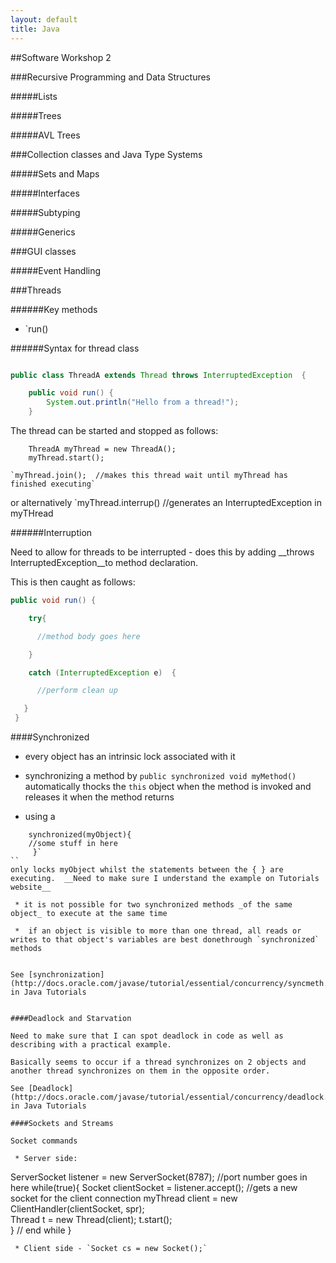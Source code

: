 ```yaml
---
layout: default
title: Java
---
```


##Software Workshop 2

###Recursive Programming and Data Structures



#####Lists

#####Trees

#####AVL Trees



###Collection classes and Java Type Systems

#####Sets and Maps

#####Interfaces

#####Subtyping

#####Generics



###GUI classes

#####Event Handling



###Threads 

######Key methods
 * `run()


######Syntax for thread class



```java

public class ThreadA extends Thread throws InterruptedException  {

    public void run() {
        System.out.println("Hello from a thread!");
    }

```

The thread can be started  and stopped as follows:
```
    ThreadA myThread = new ThreadA();
    myThread.start();
```   


    `myThread.join();  //makes this thread wait until myThread has finished executing`

or alternatively
    `myThread.interrup() //generates an InterruptedException in myTHread



######Interruption

Need to allow for threads to be interrupted - does this by adding __throws InterruptedException__to method declaration.
  
This is then caught as follows:

```java
public void run() {

    try{

      //method body goes here

    }

    catch (InterruptedException e)  {

      //perform clean up

   }
 }

```


####Synchronized



 * every object has an intrinsic lock associated with it

 * synchronizing a method by `public synchronized void myMethod()` automatically thocks the `this` object when the method is invoked and releases it when the method returns

 * using a 

``` 
    synchronized(myObject){
	//some stuff in here
     }` 
``
only locks myObject whilst the statements between the { } are executing.  __Need to make sure I understand the example on Tutorials website__

 * it is not possible for two synchronized methods _of the same object_ to execute at the same time

 *  if an object is visible to more than one thread, all reads or writes to that object's variables are best donethrough `synchronized` methods

 
See [synchronization](http://docs.oracle.com/javase/tutorial/essential/concurrency/syncmeth.html) in Java Tutorials


####Deadlock and Starvation

Need to make sure that I can spot deadlock in code as well as describing with a practical example.

Basically seems to occur if a thread synchronizes on 2 objects and another thread synchronizes on them in the opposite order.

See [Deadlock](http://docs.oracle.com/javase/tutorial/essential/concurrency/deadlock.html) in Java Tutorials

####Sockets and Streams

Socket commands

 * Server side:

 ```
ServerSocket listener = new ServerSocket(8787);  //port number goes in here
    while(true){
	Socket clientSocket = listener.accept();  	//gets a new socket for the client connection
	myThread client = new ClientHandler(clientSocket, spr);					
	Thread t = new Thread(client);
	t.start();	
    } // end while
}
 
```
 * Client side - `Socket cs = new Socket();`

